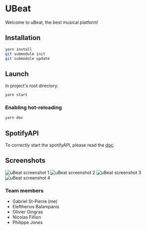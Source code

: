 # UBeat

Welcome to uBeat, the best musical platform!

## Installation

```bash
yarn install
git submodule init
git submodule update
```

## Launch

In project's root directory:

```bash
yarn start
```

### Enabling hot-reloading

```bash
yarn dev
```

## SpotifyAPI

To correctly start the spotifyAPI, please read the [doc](https://github.com/vigenere23/GLO-3102_SpotifyAPI).

## Screenshots

![uBeat screenshot 1](https://user-images.githubusercontent.com/32545895/57195341-5a3b0f00-6f1f-11e9-9426-cf8000d25e1f.png)
![uBeat screenshot 2](https://user-images.githubusercontent.com/32545895/57195342-5a3b0f00-6f1f-11e9-9db4-d9a47691a764.png)
![uBeat screenshot 3](https://user-images.githubusercontent.com/32545895/57195343-5a3b0f00-6f1f-11e9-9f1e-368f71977c1e.png)
![uBeat screenshot 4](https://user-images.githubusercontent.com/32545895/57195340-5a3b0f00-6f1f-11e9-8a2d-9e519c209d69.png)

### Team members

* Gabriel St-Pierre (me)
* Eleftherios Balampanis
* Olivier Gingras
* Nicolas Fillion
* Philippe Jones
